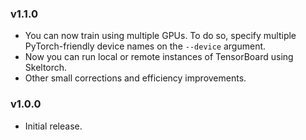 ### v1.1.0
+ You can now train using multiple GPUs. To do so, specify multiple
PyTorch-friendly device names on the `--device` argument.
+ Now you can run local or remote instances of TensorBoard using Skeltorch.
+ Other small corrections and efficiency improvements.

### v1.0.0
+ Initial release.